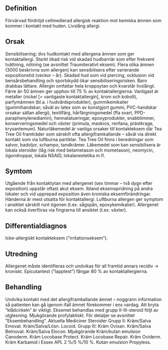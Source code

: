 ## Definition

Förvärvad fördröjd cellmedierad allergisk reaktion mot kemiska ämnen som kommer i kontakt med huden. Livslång allergi.

## Orsak

Sensibilisering; dvs hudkontakt med allergena ämnen som ger kontaktallergi. Starkt ökad risk vid skadad hudbarriär som efter frekvent tvättning, nötning (se avsnittet Traumiterativt eksem). Flera olika ämnen (3000 beskrivna som allergen) kan sensibilisera efter varierande expositionstid (veckor – år). Skadad hud som vid piercing, ocklusion vid bensårsbehandling och sportskydd ökar sensibiliseringsrisken. Barn drabbas lättare. Allergin omfattar hela kroppsytan och kvarstår livslångt. Färre än 50 ämnen ger upphov till 75 % av kontaktallergierna.
Vanligast är metaller (nickel [= vanligaste kontaktallergin], krom och kobolt), parfymämnen (bl.a. i hudvårdsprodukter), gummikemikalier (gummihandskar; såväl av latex som av konstgjort gummi, PVC-handskar orsakar sällan allergi), textilfärg, hårfärgningsmedel (ffa svart, PPD-paraphenylenediamin), hennatatueringar, epoxyprodukter, snabblimmer, konserveringsmedel och växter (primula, maskros, renfana, prästkrage, krysantemum). Naturläkemedel är vanliga orsaker till kontakteksem där Tea Tree Oil framträder som särskilt ofta allergiframkallande – såväl via direkt kontakt som via luftburna partiklar. Tea Tree Oil finns i beredningar som salvor, badoljor, schampo, tandkrämer. Läkemedel som kan sensibilisera är lokala steroider (låg risk med betametason och mometason), neomycin, ögondroppar, lokala NSAID, lokalanestetika m.fl.

## Symtom

Utgående från kontaktytan med allergenet (sex timmar – två dygn efter exposition) uppstår oftast akut eksem. Ibland eksemspridning på andra lokaler och vid upprepad exposition även kroniska eksemförändringar. Händerna är mest utsatta för kontaktallergi. Luftburna allergen ger symptom i ansiktet särskilt runt ögonen (t.ex. sågspån, epoxykemikalier). Allergenet kan också överföras via fingrarna till ansiktet (t.ex. växter).

## Differentialdiagnos

Icke-allergiskt kontakteksem (”irritationseksem”).

## Utredning

Allergenet måste identifieras och undvikas för all framtid annars recidiv → kroniskt. Epicutantest (”lapptest”) fångar 80 % av kontaktallergierna.

## Behandling

Undvika kontakt med det allergiframkallande ämnet – noggrann information så patienten kan gå igenom ifall ämnet förekommer i ens vardag. Att bryta ”klådcirkeln” är viktigt. Eksemet behandlas med grupp II-III-steroid följt av utglesning. Mjukgörande profylaktiskt. För detaljer se avsnittet ”Eksembehandling”.
Aktuella Mediciner
Steroider
Grupp II: Kräm/Salva Emovat. Kräm/Salva/Lösn. Locoid.
Grupp III: Kräm Ovixan. Kräm/Salva Betnovat. Kräm/Salva Elocon.
Mjukgörande
Kräm/kutan emulsion Canoderm. Kräm Locobase Protect. Kräm Locobase Repair. Kräm Oviderm.
Kräm Karbamid i Essex APL 2 %/5 %/10 %. Kutan emulsion Propyless.

